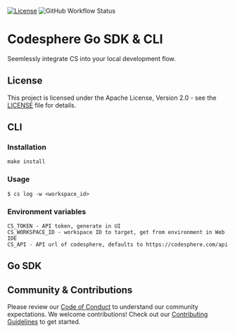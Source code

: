 [![License](https://img.shields.io/badge/License-Apache%202.0-blue.svg)](https://opensource.org/licenses/Apache-2.0)
![GitHub Workflow Status](https://github.com/codesphere-cloud/cs-go/actions/workflows/build.yml/badge.svg)

# Codesphere Go SDK & CLI

Seemlessly integrate CS into your local development flow.

## License

This project is licensed under the Apache License, Version 2.0 - see the [LICENSE](LICENSE) file for details.

## CLI

### Installation

```
make install
```

### Usage

```
$ cs log -w <workspace_id>
```

### Environment variables

```
CS_TOKEN - API token, generate in UI
CS_WORKSPACE_ID - workspace ID to target, get from environment in Web IDE
CS_API - API url of codesphere, defaults to https://codesphere.com/api
```

## Go SDK



## Community & Contributions

Please review our [Code of Conduct](CODE_OF_CONDUCT.md) to understand our community expectations. 
We welcome contributions! Check out our [Contributing Guidelines](CONTRIBUTING.md) to get started.
